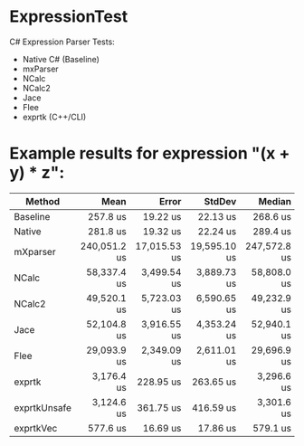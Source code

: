 # ExpressionTest
C# Expression Parser Tests:
  - Native C# (Baseline)
  - mxParser
  - NCalc
  - NCalc2
  - Jace
  - Flee
  - exprtk (C++/CLI)


# Example results for expression "(x + y) * z":

|       Method |         Mean |        Error |       StdDev |       Median |          Min |          Max |  Ratio | RatioSD | Rank |
|------------- |-------------:|-------------:|-------------:|-------------:|-------------:|-------------:|-------:|--------:|-----:|
|     Baseline |     257.8 us |     19.22 us |     22.13 us |     268.6 us |     217.4 us |     284.6 us |   1.00 |    0.00 |    1 |
|       Native |     281.8 us |     19.32 us |     22.24 us |     289.4 us |     240.6 us |     318.9 us |   1.10 |    0.15 |    2 |
|     mXparser | 240,051.2 us | 17,015.53 us | 19,595.10 us | 247,572.8 us | 203,298.2 us | 265,697.1 us | 936.60 |  102.10 |    8 |
|        NCalc |  58,337.4 us |  3,499.54 us |  3,889.73 us |  58,808.0 us |  49,799.3 us |  63,512.2 us | 228.78 |   27.87 |    7 |
|       NCalc2 |  49,520.1 us |  5,723.03 us |  6,590.65 us |  49,232.9 us |  40,367.7 us |  64,370.9 us | 193.63 |   32.81 |    6 |
|         Jace |  52,104.8 us |  3,916.55 us |  4,353.24 us |  52,940.1 us |  41,964.8 us |  61,627.6 us | 204.25 |   25.45 |    6 |
|         Flee |  29,093.9 us |  2,349.09 us |  2,611.01 us |  29,696.9 us |  24,558.1 us |  33,443.1 us | 114.02 |   14.88 |    5 |
|       exprtk |   3,176.4 us |    228.95 us |    263.65 us |   3,296.6 us |   2,420.5 us |   3,414.7 us |  12.44 |    1.77 |    4 |
| exprtkUnsafe |   3,124.6 us |    361.75 us |    416.59 us |   3,301.6 us |   2,309.0 us |   3,864.5 us |  12.25 |    2.22 |    4 |
|    exprtkVec |     577.6 us |     16.69 us |     17.86 us |     579.1 us |     541.8 us |     605.5 us |   2.27 |    0.22 |    3 |
